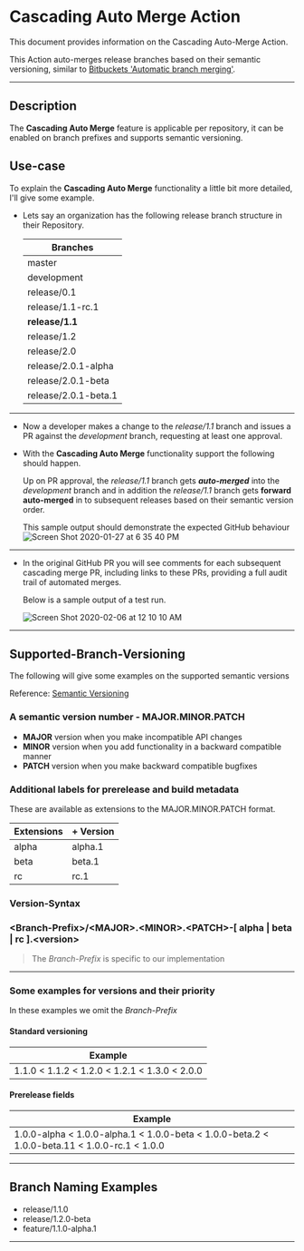 # Cascading Auto Merge Action

This document provides information on the Cascading Auto-Merge Action.

This Action auto-merges release branches based on their semantic versioning, similar to [Bitbuckets 'Automatic branch merging'](https://confluence.atlassian.com/bitbucketserver/automatic-branch-merging-776639993.html).

---

## Description

The **Cascading Auto Merge** feature is applicable per repository, it can be enabled on branch prefixes and supports semantic versioning.

## Use-case

To explain the **Cascading Auto Merge** functionality a little bit more detailed, I'll give some example.

- Lets say an organization has the following release branch structure in their Repository.

    |Branches|
    |---|
    |master|
    |development|
    |release/0.1|
    |release/1.1-rc.1|
    |**release/1.1**|
    |release/1.2|
    |release/2.0|
    |release/2.0.1-alpha|
    |release/2.0.1-beta|
    |release/2.0.1-beta.1|

---

- Now a developer makes a change to the *release/1.1* branch and issues a PR against the *development* branch, requesting at least one approval.

- With the **Cascading Auto Merge** functionality support the following should happen.

    Up on PR approval, the *release/1.1* branch gets ***auto-merged*** into the *development* branch and in addition the *release/1.1* branch gets **forward auto-merged** in to subsequent releases based on their semantic version order.

    This sample output should demonstrate the expected GitHub behaviour
    ![Screen Shot 2020-01-27 at 6 35 40 PM](https://user-images.githubusercontent.com/863198/73391036-3be32380-42a5-11ea-8e43-f45d3ac596ec.png)

---

- In the original GitHub PR you will see comments for each subsequent cascading merge PR, including links to these PRs, providing a full audit trail of automated merges.

    Below is a sample output of a test run.

    ![Screen Shot 2020-02-06 at 12 10 10 AM](https://user-images.githubusercontent.com/863198/74079847-f3e1a080-4a0a-11ea-817d-8d27be36dcb7.png)

---

## Supported-Branch-Versioning

The following will give some examples on the supported semantic versions

Reference: [Semantic Versioning](https://semver.org/)

### A semantic version number - MAJOR.MINOR.PATCH

- **MAJOR** version when you make incompatible API changes
- **MINOR** version when you add functionality in a backward compatible manner
- **PATCH** version when you make backward compatible bugfixes

### Additional labels for prerelease and build metadata

These are available as extensions to the MAJOR.MINOR.PATCH format.

| Extensions | + Version |
|---|---|
|alpha | alpha.1 |
|beta |beta.1 |
|rc |rc.1 |

### Version-Syntax

### \<Branch-Prefix>/\<MAJOR>.\<MINOR>.\<PATCH>-[ alpha | beta | rc ].\<version>

> The *Branch-Prefix* is specific to our implementation

---

### Some examples for versions and their priority

In these examples we omit the *Branch-Prefix*

#### Standard versioning

|Example|
|---|
| 1.1.0 < 1.1.2 < 1.2.0 < 1.2.1 < 1.3.0 < 2.0.0 |

#### Prerelease fields

|Example|
|---|
|1.0.0-alpha < 1.0.0-alpha.1 < 1.0.0-beta < 1.0.0-beta.2 < 1.0.0-beta.11 < 1.0.0-rc.1 < 1.0.0|

---

## Branch Naming Examples

- release/1.1.0
- release/1.2.0-beta
- feature/1.1.0-alpha.1

---
